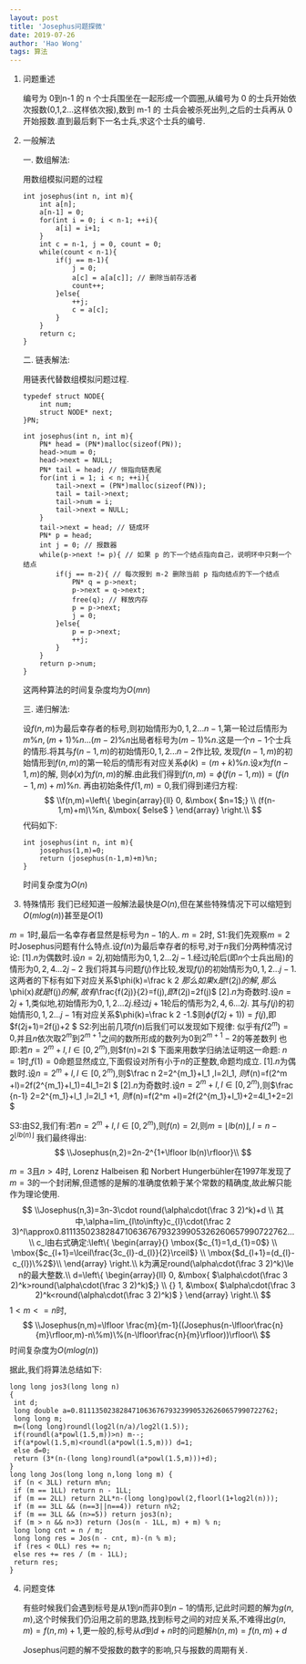 ```yaml
---
layout: post
title: 'Josephus问题探微'
date: 2019-07-26
author: 'Hao Wong'
tags: 算法
---
```


1. 问题重述

   编号为 0到n-1 的 n 个士兵围坐在一起形成一个圆圈,从编号为 0 的士兵开始依次报数(0,1,2...这样依次报),数到 m-1 的 士兵会被杀死出列,之后的士兵再从 0 开始报数.直到最后剩下一名士兵,求这个士兵的编号.

   

2. 一般解法

   一. 数组解法:

   用数组模拟问题的过程

   ```
   int josephus(int n, int m){
       int a[n];
       a[n-1] = 0;
       for(int i = 0; i < n-1; ++i){
           a[i] = i+1;
       }
       int c = n-1, j = 0, count = 0;
       while(count < n-1){
           if(j == m-1){
               j = 0;
               a[c] = a[a[c]]; // 删除当前存活者 
               count++; 
           }else{
               ++j;
               c = a[c];
           }
       }
       return c;
   }
   ```

   

   二. 链表解法:

   用链表代替数组模拟问题过程.

   ```
   typedef struct NODE{
       int num;
       struct NODE* next;
   }PN;
   
   int josephus(int n, int m){ 
       PN* head = (PN*)malloc(sizeof(PN));
       head->num = 0;
       head->next = NULL;
       PN* tail = head; // 恒指向链表尾 
       for(int i = 1; i < n; ++i){
           tail->next = (PN*)malloc(sizeof(PN));
           tail = tail->next;
           tail->num = i;
           tail->next = NULL;
       }
       tail->next = head; // 链成环
       PN* p = head;
       int j = 0; // 报数器 
       while(p->next != p){ // 如果 p 的下一个结点指向自己，说明环中只剩一个结点 
           if(j == m-2){ // 每次报到 m-2 删除当前 p 指向结点的下一个结点 
               PN* q = p->next;
               p->next = q->next;
               free(q); // 释放内存 
               p = p->next;
               j = 0;
           }else{
               p = p->next;
               ++j;
           }
       } 
       return p->num;
   }
   ```

   这两种算法的时间复杂度均为$O(m n)$

   三. 递归解法:
   
   设$f(n,m)$为最后幸存者的标号,则初始情形为$0,1,2...n-1,$第一轮过后情形为$m\%n,(m+1)\%n...(m-2)\%n$出局者标号为$(m-1)\%n.$这是一个$n-1$个士兵的情形.将其与$f(n-1,m)$的初始情形$0,1,2...n-2$作比较, 
   发现$f(n-1,m)$的初始情形到$f(n,m)$的第一轮后的情形有对应关系$\phi(k)=(m+k)\%n.$设$x$为$f(n-1,m)$的解, 则$\phi(x)$为$f(n,m)$的解.由此我们得到$f(n,m)=\phi(f(n-1,m))=(f(n-1,m)+m)\%n.$
    再由初始条件$f(1,m)=0,$我们得到递归方程: 
   $$
   \\f(n,m)=\left\{
   \begin{array}{ll}
   0, &\mbox{ $n=1$;}  \\
   (f(n-1,m)+m)\%n, &\mbox{ $else$ }
   \end{array}
   \right.\\
   $$
   代码如下:

   ```
   int josephus(int n, int m){ 
       josephus(1,m)=0;
       return (josephus(n-1,m)+m)%n;
   }
   ```

   时间复杂度为$O(n)$

   

3. 特殊情形
我们已经知道一般解法最快是$O(n),$但在某些特殊情况下可以缩短到$O(m log(n))$甚至是$O(1)$
   

$m=1$时,最后一名幸存者显然是标号为$n-1$的人.
$m=2$时,
S1:我们先观察$m=2$时Josephus问题有什么特点.设$f(n)$为最后幸存者的标号,对于$n$我们分两种情况讨论: 
   [1].$n$为偶数时.设$n=2j,$初始情形为$0,1,2...2j-1.$经过$j$轮后(即$n$个士兵出局)的情形为$0,2,4...2j-2$
   我们将其与问题$f(j)$作比较,发现$f(j)$的初始情形为$0,1,2...j-1.$这两者的下标有如下对应关系$\phi(k)=\frac k 2  $那么如果$x$是$f(2j)$的解,那么$\phi(x)$就是$f(j)$的解,故有$\frac{f(2j)}{2}=f(j),$即$f(2j)=2f(j)$ 
   [2].$n$为奇数时.设$n=2j+1,$类似地,初始情形为$0,1,2...2j.$经过$j+1$轮后的情形为$2,4,6...2j.$ 
   其与$f(j)$的初始情形$0,1,2...j-1$有对应关系$\phi(k)=\frac k 2 -1.$则$\phi(f(2j+1))=f(j),$即$f(2j+1)=2f(j)+2 $
S2:列出前几项$f(n)$后我们可以发现如下规律: 
   似乎有$f(2^m)=0,$并且$n$依次取$2^m$到$2^{m+1}$之间的数所形成的数列为$0$到$2^{m+1}-2$的等差数列 
   也即:若$n=2^m+l,l\in [0,2^m),$则$f(n)=2l $
下面来用数学归纳法证明这一命题: 
   $n=1$时,$f(1)=0$命题显然成立,下面假设对所有小于$n$的正整数,命题均成立. 
   [1].$n$为偶数时.设$n=2^m+l,l\in [0,2^m),$则$\frac n 2=2^{m_1}+l_1 ,l=2l_1, $则$f(n)=f(2^m +l)=2f(2^{m_1}+l_1)=4l_1=2l $
   [2].$n$为奇数时.设$n=2^m+l,l\in [0,2^m),$则$\frac {n-1} 2=2^{m_1}+l_1 ,l=2l_1 +1, $则$f(n)=f(2^m +l)=2f(2^{m_1}+l_1)+2=4l_1+2=2l $

S3:由S2,我们有:若$n=2^m+l,l\in [0,2^m),$则$f(n)=2l,$则$m=\lfloor lb(n)\rfloor,l=n-2^{\lfloor lb(n)\rfloor}$
我们最终得出:
$$
\\Josephus(n,2)=2n-2^{1+\lfloor lb(n)\rfloor}\\
$$

$m=3$且$n>4$时,
   Lorenz Halbeisen 和 Norbert Hungerbühler在1997年发现了$m=3$的一个封闭解,但遗憾的是解的准确度依赖于某个常数的精确度,故此解只能作为理论使用.
$$
\\Josephus(n,3)=3n-3\cdot round(\alpha\cdot(\frac 3 2)^k)+d \\
   其中,\alpha=lim_{l\to\infty}c_{l}\cdot(\frac 2 3)^l\approx0.811135023828471063676793239905326260657990722762... \\
   c_l由右式确定:\left\{
   \begin{array}{}
    \mbox{$c_{1}=1,d_{1}=0$}  \\
    \mbox{$c_{l+1}=\lceil\frac{3c_{l}-d_{l}}{2}\rceil$} \\
    \mbox{$d_{l+1}=(d_{l}-c_{l})\%2$}\\
   \end{array}
   \right.\\
     k为满足round(\alpha\cdot(\frac 3 2)^k)\le n的最大整数.\\
   d=\left\{
   \begin{array}{ll}
   0, &\mbox{ $\alpha\cdot(\frac 3 2)^k>round(\alpha\cdot(\frac 3 2)^k)$;} \\ {}
   1, &\mbox{ $\alpha\cdot(\frac 3 2)^k<round(\alpha\cdot(\frac 3 2)^k)$ }
   \end{array}
   \right.\\
$$
   $1<m<=n$时,
$$
\\Josephus(n,m)=\lfloor \frac{m}{m-1}((Josephus(n-\lfloor\frac{n}{m}\rfloor,m)-n\%m)\%(n-\lfloor\frac{n}{m}\rfloor))\rfloor\\
$$
   时间复杂度为$O(m log (n))$

   据此,我们将算法总结如下:

   ```
long long jos3(long long n)
{
    int d;
    long double a=0.811135023828471063676793239905326260657990722762;
    long long m;
    m=(long long)roundl(log2l(n/a)/log2l(1.5));
    if(roundl(a*powl(1.5,m))>n) m--;
    if(a*powl(1.5,m)<roundl(a*powl(1.5,m))) d=1;
    else d=0;
    return (3*(n-(long long)roundl(a*powl(1.5,m)))+d);
}
long long Jos(long long n,long long m) {
    if (n < 3LL) return m%n;
    if (m == 1LL) return n - 1LL;
    if (m == 2LL) return 2LL*n-(long long)powl(2,floorl(1+log2l(n)));
    if (m == 3LL && (n==3||n==4)) return n%2;
    if (m == 3LL && (n>=5)) return jos3(n);
    if (m > n && n>3) return (Jos(n - 1LL, m) + m) % n;
    long long cnt = n / m;
    long long res = Jos(n - cnt, m)-(n % m);
    if (res < 0LL) res += n;
    else res += res / (m - 1LL);
    return res;
}

   ```

   

4. 问题变体

   有些时候我们会遇到标号是从$1$到$n$而非$0$到$n-1$的情形,记此时问题的解为$g(n,m)$,这个时候我们仍沿用之前的思路,找到标号之间的对应关系,不难得出$g(n,m)=f(n,m)+1,$更一般的,标号从$d$到$d+n$时的问题解$h(n,m)=f(n,m)+d$
   
   Josephus问题的解不受报数的数字的影响,只与报数的周期有关.

